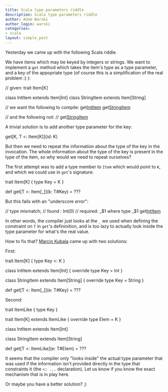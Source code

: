 ```yaml
---
title: Scala type parameters riddle
description: Scala type parameters riddle
author: Adam Warski
author_login: warski
categories:
- scala
layout: simple_post
---
```


Yesterday we came up with the following Scala riddle.

We have items which may be keyed by integers or strings. We want to implement a `get` method which takes the item's type as a type parameter, and a key of the appopriate type (of course this is a simplification of the real problem :) ):

   // given:
   trait Item[K]

   class IntItem extends Item[Int]
   class StringItem extends Item[String]

   // we want the following to compile:
   get[IntItem](0)
   get[StringItem]("")

   // and the following not: 
   // get[StringItem](0)

A trivial solution is to add another type parameter for the key:

   get[K, T <: Item[K]](id: K)

But then we need to repeat the information about the type of the key in the invocation. The whole information about the type of the key is present in the type of the item, so why would we need to repeat ourselves?

The first attempt was to add a type member to `Item` which would point to `K`, and which we could use in `get`'s signature:

   trait Item[K] {
     type Key = K
   }

   def get[T <: Item[_]](k: T#Key) = ???

But this fails with an "underscore error":

   // type mismatch;
   //  found   : Int(0)
   //  required: _$1 where type _$1
   get[IntItem](0)

In other words, the compiler just looks at the `_` we used when defining the constraint on `T` in `get`'s defininition, and is too lazy to actually look inside the type parameter for what's the real value.

How to fix that? [Marcin Kubala](https://github.com/mkubala) came up with two solutions:

First:

   trait Item[K] {
     type Key <: K
   }

   class IntItem extends Item[Int] {
     override type Key = Int
   }

   class StringItem extends Item[String] {
     override type Key = String
   }

   def get[T <: Item[_]](e: T#Key) = ???

Second:

   trait ItemLike {
     type Key
   }

   trait Item[K] extends ItemLike {
     override type Elem = K
   }

   class IntItem extends Item[Int]

   class StringItem extends Item[String]
  
   def get[T <: ItemLike](e: T#Elem) = ???
   
It seems that the compiler only "looks inside" the actual type parameter that was used if the information isn't provided directly in the type that constraints it (the `<: ...` declaration). Let us know if you know the exact mechanism that is in play here.
 
Or maybe you have a better solution? ;)